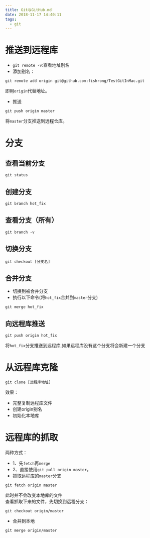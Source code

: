 ```yaml
---
title: Git与GitHub.md
date: 2018-11-17 14:40:11
tags:
  - git
---
```

# 推送到远程库
* `git remote -v`:查看地址别名  
* 添加别名：
```
git remote add origin git@github.com:fishrong/TestGitInMac.git
```
即用`origin`代替地址。
* 推送
```
git push origin master
```
将`master`分支推送到远程仓库。
# 分支
## 查看当前分支
```
git status
```

## 创建分支
```
git branch hot_fix
```
<!--more-->
## 查看分支（所有）
```
git branch -v
```

## 切换分支
```
git checkout [分支名]
```

## 合并分支
* 切换到被合并分支
* 执行以下命令(将`hot_fix`合并到`master`分支)
```
git merge hot_fix
```

## 向远程库推送
```
git push origin hot_fix
```
将`hot_fix`分支推送到远程库,如果远程库没有这个分支将会新建一个分支

# 从远程库克隆
```
git clone [远程库地址]
```
效果：
* 完整复制远程库文件
* 创建origin别名
* 初始化本地库

# 远程库的抓取
两种方式：
* 1、先`fetch`再`merge`  
* 2、直接使用`git pull origin master`。
* 抓取远程库的`master`分支
```
git fetch origin master
```
此时并不会改变本地库的文件  
查看抓取下来的文件，先切换到远程分支：
```
git checkout origin/master
```
* 合并到本地
```
git merge origin/master
```

